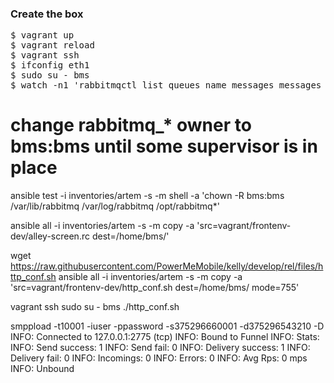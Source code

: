 ### Create the box

<pre>
$ vagrant up
$ vagrant reload
$ vagrant ssh
$ ifconfig eth1
$ sudo su - bms
$ watch -n1 'rabbitmqctl list_queues name messages messages_ready messages_unacknowledged consumers -q | column -t | sort'
</pre>

# change rabbitmq_* owner to bms:bms until some supervisor is in place
ansible test -i inventories/artem -s -m shell -a 'chown -R bms:bms /var/lib/rabbitmq /var/log/rabbitmq /opt/rabbitmq*'

ansible all -i inventories/artem -s -m copy -a 'src=vagrant/frontenv-dev/alley-screen.rc dest=/home/bms/'

wget https://raw.githubusercontent.com/PowerMeMobile/kelly/develop/rel/files/http_conf.sh
ansible all -i inventories/artem -s -m copy -a 'src=vagrant/frontenv-dev/http_conf.sh dest=/home/bms/ mode=755'

vagrant ssh
sudo su - bms
./http_conf.sh

smppload -t10001 -iuser -ppassword -s375296660001 -d375296543210 -D
INFO:  Connected to 127.0.0.1:2775 (tcp)
INFO:  Bound to Funnel
INFO:  Stats:
INFO:     Send success:     1
INFO:     Send fail:        0
INFO:     Delivery success: 1
INFO:     Delivery fail:    0
INFO:     Incomings:        0
INFO:     Errors:           0
INFO:     Avg Rps:          0 mps
INFO:  Unbound
